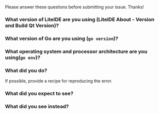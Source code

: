 Please answer these questions before submitting your issue. Thanks!

### What version of LiteIDE are you using (LiteIDE About - Version and Build Qt Version)?


### What version of Go are you using (`go version`)?


### What operating system and processor architecture are you using(`go env`)?


### What did you do?

If possible, provide a recipe for reproducing the error.


### What did you expect to see?


### What did you see instead?
